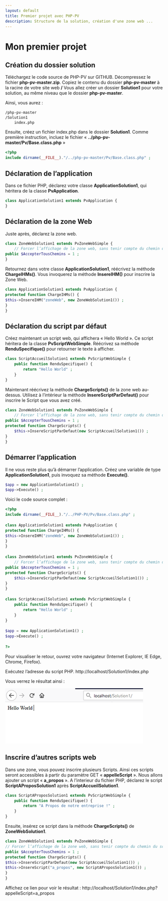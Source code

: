 ```yaml
---
layout: default
title: Premier projet avec PHP-PV
description: Structure de la solution, création d'une zone web ...
---
```


# Mon premier projet

## Création du dossier solution

Téléchargez le code source de PHP-PV sur GITHUB. Décompressez le fichier **php-pv-master.zip**. Copiez le contenu du dossier **php-pv-master** à la racine de votre site web **/**
Vous allez créer un dossier **Solution1** pour votre solution, au même niveau que le dossier **php-pv-master**. 

Ainsi, vous aurez :

```
/php-pv-master
/Solution1
	index.php
```	

Ensuite, créez un fichier index.php dans le dossier **Solution1**.
Comme première instruction, incluez le fichier « **../php-pv-master/Pv/Base.class.php** »

```php
<?php
include dirname(__FILE__)."/../php-pv-master/Pv/Base.class.php" ;
```

## Déclaration de l’application

Dans ce fichier PHP, déclarez votre classe **ApplicationSolution1**, qui héritera de la classe **PvApplication**.

```php
class ApplicationSolution1 extends PvApplication {
}
```

## Déclaration de la zone Web

Juste après, déclarez la zone web.

```php
class ZoneWebSolution1 extends PvZoneWebSimple {
	// Forcer l’affichage de la zone web, sans tenir compte du chemin du script
public $AccepterTousChemins = 1 ;
}
```

Retournez dans votre classe **ApplicationSolution1**, réécrivez la méthode **ChargeIHMs()**. Vous invoquerez la méthode **InsereIHM()** pour inscrire la Zone Web.

```php
class ApplicationSolution1 extends PvApplication {
protected function ChargeIHMs() {
$this->InsereIHM("zoneWeb", new ZoneWebSolution1()) ;
}
}
```

## Déclaration du script par défaut

Créez maintenant un script web, qui affichera « Hello World ».
Ce script héritera de la classe **PvScriptWebSimple**. Réécrivez sa méthode **RenduSpecifique()** pour retourner le texte à afficher.

```php
class ScriptAccueilSolution1 extends PvScriptWebSimple {
	public function RenduSpecifique() {
		return "Hello World" ;
	}
}
```

Maintenant réécrivez la méthode **ChargeScripts()** de la zone web au-dessus. Utilisez à l’intérieur la méthode **InsereScriptParDefaut()** pour inscrire le Script que vous avez créé.

```php
class ZoneWebSolution1 extends PvZoneWebSimple {
	// Forcer l’affichage de la zone web, sans tenir compte du chemin du script
public $AccepterTousChemins = 1 ;
protected function ChargeScripts() {
	$this->InsereScriptParDefaut(new ScriptAccueilSolution1()) ;
}
}
```

## Démarrer l’application

Il ne vous reste plus qu’à démarrer l’application.
Créez une variable de type **ApplicationSolution1**, puis invoquez sa méthode **Execute()**.

```php
$app = new ApplicationSolution1() ;
$app->Execute() ;
```

Voici le code source complet :

```php
<?php
include dirname(__FILE__)."/../PHP-PV/Pv/Base.class.php" ;

class ApplicationSolution1 extends PvApplication {
protected function ChargeIHMs() {
$this->InsereIHM("zoneWeb", new ZoneWebSolution1()) ;
}
}

class ZoneWebSolution1 extends PvZoneWebSimple {
	// Forcer l’affichage de la zone web, sans tenir compte du chemin du script
public $AccepterTousChemins = 1 ;
protected function ChargeScripts() {
	$this->InsereScriptParDefaut(new ScriptAccueilSolution1()) ;
}
}

class ScriptAccueilSolution1 extends PvScriptWebSimple {
	public function RenduSpecifique() {
		return "Hello World" ;
	}
}

$app = new ApplicationSolution1() ;
$app->Execute() ;

?>
```

Pour visualiser le retour, ouvrez votre navigateur (Internet Explorer, IE Edge, Chrome, Firefox).

Exécutez l’adresse du script PHP.
http://localhost/Solution1/index.php

Vous verrez le résultat ainsi :

![Résultat premier projet](images/premierprojet.png)
 
## Inscrire d’autres scripts web

Dans une zone, vous pouvez inscrire plusieurs Scripts. Ainsi ces scripts seront accessibles à partir du paramètre GET « **appelleScript** ».
Nous allons ajouter un script « **a_propos** ». A l’interieur du fichier PHP, déclarez le script **ScriptAProposSolution1** après **ScriptAccueilSolution1**.

```php
class ScriptAProposSolution1 extends PvScriptWebSimple {
	public function RenduSpecifique() {
		return "A Propos de notre entreprise !" ;
	}
}
```

Ensuite, insérez ce script dans la méthode **ChargeScripts()** de **ZoneWebSolution1**.

```php
class ZoneWebSolution1 extends PvZoneWebSimple {
// Forcer l’affichage de la zone web, sans tenir compte du chemin du script
public $AccepterTousChemins = 1 ;
protected function ChargeScripts() {
$this->InsereScriptParDefaut(new ScriptAccueilSolution1()) ;
$this->InsereScript("a_propos", new ScriptAProposSolution1()) ;
}
}
```

Affichez ce lien pour voir le résultat :
http://localhost/Solution1/index.php?appelleScript=a_propos
